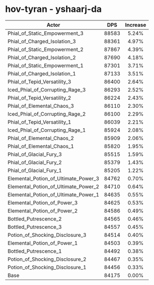 # hov-tyran - yshaarj-da
| Actor | DPS | Increase |
|---|:---:|:---:|
|Phial_of_Static_Empowerment_3|88583|5.24%|
|Phial_of_Charged_Isolation_3|88361|4.97%|
|Phial_of_Static_Empowerment_2|87867|4.39%|
|Phial_of_Charged_Isolation_2|87690|4.18%|
|Phial_of_Static_Empowerment_1|87301|3.71%|
|Phial_of_Charged_Isolation_1|87133|3.51%|
|Phial_of_Tepid_Versatility_3|86400|2.64%|
|Iced_Phial_of_Corrupting_Rage_3|86293|2.52%|
|Phial_of_Tepid_Versatility_2|86224|2.43%|
|Phial_of_Elemental_Chaos_3|86110|2.30%|
|Iced_Phial_of_Corrupting_Rage_2|86100|2.29%|
|Phial_of_Tepid_Versatility_1|86039|2.21%|
|Iced_Phial_of_Corrupting_Rage_1|85924|2.08%|
|Phial_of_Elemental_Chaos_2|85909|2.06%|
|Phial_of_Elemental_Chaos_1|85820|1.95%|
|Phial_of_Glacial_Fury_3|85515|1.59%|
|Phial_of_Glacial_Fury_2|85379|1.43%|
|Phial_of_Glacial_Fury_1|85205|1.22%|
|Elemental_Potion_of_Ultimate_Power_3|84762|0.70%|
|Elemental_Potion_of_Ultimate_Power_2|84710|0.64%|
|Elemental_Potion_of_Ultimate_Power_1|84635|0.55%|
|Elemental_Potion_of_Power_3|84625|0.53%|
|Elemental_Potion_of_Power_2|84586|0.49%|
|Bottled_Putrescence_2|84565|0.46%|
|Bottled_Putrescence_3|84557|0.45%|
|Potion_of_Shocking_Disclosure_3|84514|0.40%|
|Elemental_Potion_of_Power_1|84503|0.39%|
|Bottled_Putrescence_1|84492|0.38%|
|Potion_of_Shocking_Disclosure_2|84467|0.35%|
|Potion_of_Shocking_Disclosure_1|84456|0.33%|
|Base|84175|0.00%|
